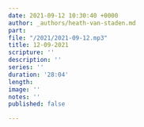 ```yaml
---
date: 2021-09-12 10:30:40 +0000
author: _authors/heath-van-staden.md
part: 
file: "/2021/2021-09-12.mp3"
title: 12-09-2021
scripture: ''
description: ''
series: ''
duration: '28:04'
length: 
image: ''
notes: ''
published: false

---
```

